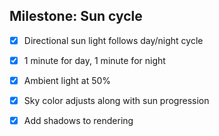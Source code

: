 ## Milestone: Sun cycle
- [x] Directional sun light follows day/night cycle
- [x] 1 minute for day, 1 minute for night
- [x] Ambient light at 50%
- [x] Sky color adjusts along with sun progression
- [x] Add shadows to rendering

